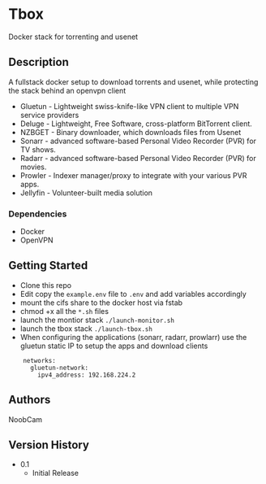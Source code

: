 # Tbox

Docker stack for torrenting and usenet

## Description

A fullstack docker setup to download torrents and usenet, while protecting the stack behind an openvpn client

* Gluetun - Lightweight swiss-knife-like VPN client to multiple VPN service providers
* Deluge -  Lightweight, Free Software, cross-platform BitTorrent client.
* NZBGET - Binary downloader, which downloads files from Usenet 
* Sonarr - advanced software-based Personal Video Recorder (PVR) for TV shows.
* Radarr - advanced software-based Personal Video Recorder (PVR) for movies.
* Prowler - Indexer manager/proxy to integrate with your various PVR apps.
* Jellyfin - Volunteer-built media solution

### Dependencies

* Docker
* OpenVPN 

## Getting Started

* Clone this repo
* Edit copy the ```example.env``` file to ```.env``` and add variables accordingly
* mount the cifs share to the docker host via fstab
* chmod +x all the ```*.sh``` files
* launch the montior stack  ```./launch-monitor.sh```
* launch the tbox stack ```./launch-tbox.sh```
* When configuring the applications (sonarr, radarr, prowlarr) use the gluetun static IP to setup the apps and download clients
```
    networks:
      gluetun-network:
        ipv4_address: 192.168.224.2
```

## Authors

NoobCam

## Version History

* 0.1
    * Initial Release

